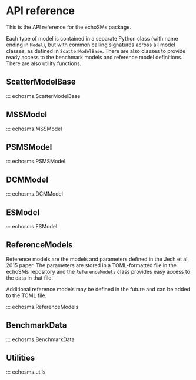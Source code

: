 # API reference

This is the API reference for the echoSMs package.

Each type of model is contained in a separate Python class (with name ending in ``Model``), but with common calling signatures across all model classes, as defined in ``ScatterModelBase``. There are also classes to provide ready access to the benchmark models and reference model definitions. There are also utility functions.


## ScatterModelBase
::: echosms.ScatterModelBase

## MSSModel
::: echosms.MSSModel

## PSMSModel
::: echosms.PSMSModel
 
## DCMModel
::: echosms.DCMModel

## ESModel
::: echosms.ESModel

## ReferenceModels
Reference models are the models and parameters defined in the Jech et al, 2015 paper. The parameters are stored in a TOML-formatted file in the echoSMs repository and the ``ReferenceModels`` class provides easy access to the data in that file. 

Additional reference models may be defined in the future and can be added to the TOML file.

::: echosms.ReferenceModels

## BenchmarkData
::: echosms.BenchmarkData
 
 
## Utilities
::: echosms.utils
